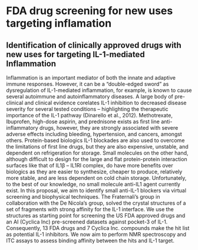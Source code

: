 # FDA drug screening for new uses targeting inflamation
## Identification of clinically approved drugs with new uses for targeting IL-1-mediated Inflammation
Inflammation is an important mediator of both the innate and adaptive immune responses. However, it can be a “double-edged sword” as dysregulation of IL-1-mediated inflammation, for example, is known to cause several autoimmune and autoinflammatory diseases. A large body of pre-clinical and clinical evidence corelates IL-1 inhibition to decreased disease severity for several tested conditions – highlighting the therapeutic importance of the IL-1 pathway (Dinarello et al., 2012). Methotrexate, Ibuprofen, high-dose aspirin, and prednisone exists as first line anti-inflammatory drugs, however, they are strongly associated with severe adverse effects including bleeding, hypertension, and cancers, amongst others. Protein-based biologics IL-1 blockades are also used to overcome the limitations of first line drugs, but they are also expensive, unstable, and dependent on refrigeration for storage. Small molecules on the other hand, although difficult to design for the large and flat protein-protein interaction surfaces like that of IL1β – IL1RI complex, do have more benefits over biologics as they are easier to synthesize, cheaper to produce, relatively more stable, and are less dependent on cold chain storage. Unfortunately, to the best of our knowledge, no small molecule anti-IL1 agent currently exist. In this proposal, we aim to identify small anti-IL-1 blockers via virtual screening and biophysical techniques. The Fraternali’s group in collaboration with the De Nicola’s group, solved the crystal structures of a set of fragments with strong affinity for the IL-1 interface. We use the structures as starting point for screening the US FDA approved drugs and an AI (Cyclica Inc) pre-screened datasets against pocket-3 of IL-1. Consequently, 13 FDA drugs and 7 Cyclica Inc. compounds make the hit list as potential IL-1 inhibitors. We now aim to perform NMR spectroscopy and ITC assays to assess binding affinity between the hits and IL-1 target.
